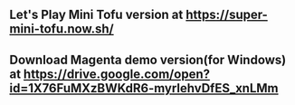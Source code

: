 ## Let's Play Mini Tofu version at https://super-mini-tofu.now.sh/

## Download Magenta demo version(for Windows) at https://drive.google.com/open?id=1X76FuMXzBWKdR6-myrlehvDfES_xnLMm